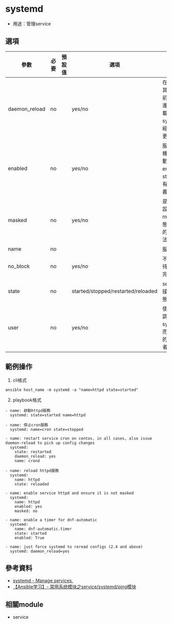 # systemd

- 用途：管理service

## 選項

| 參數          | 必要 | 預設值 | 選項                               | 說明                                                                      |
| ------------- | ---- | ------ | ---------------------------------- | ------------------------------------------------------------------------- |
| daemon_reload | no   |        | yes/no                             | 在執行任何其他操作之前運行守護進程重新加載，以確保systemd已經讀取其他更改 |
| enabled       | no   |        | yes/no                             | 服務是否開機自動啟動。 enabled和state至少要有一個被定義                   |
| masked        | no   |        | yes/no                             | 是否將服務設置為masked狀態，被mask的服務是無法啟動的                      |
| name          | no   |        |                                    | 服務名稱                                                                  |
| no_block      | no   |        | yes/no                             | 不要同步等待操作請求完成                                                  |
| state         | no   |        | started/stopped/restarted/reloaded | service最終操作後的狀態                                                   |
| user          | no   |        | yes/no                             | 使用服務的調用者運行systemctl，而不是系統的服務管理者                     |


## 範例操作
1. cli格式
```shell
ansible host_name -m systemd -a "name=httpd state=started"
```

2. playbook格式
```shell
- name: 啟動httpd服務
  systemd: state=started name=httpd

- name: 停止cron服務
  systemd: name=cron state=stopped

- name: restart service cron on centos, in all cases, also issue daemon-reload to pick up config changes
  systemd:
    state: restarted
    daemon_reload: yes
    name: crond

- name: reload httpd服務
  systemd:
    name: httpd
    state: reloaded

- name: enable service httpd and ensure it is not masked
  systemd:
    name: httpd
    enabled: yes
    masked: no

- name: enable a timer for dnf-automatic
  systemd:
    name: dnf-automatic.timer
    state: started
    enabled: True

- name: just force systemd to reread configs (2.4 and above)
  systemd: daemon_reload=yes
```

## 參考資料
* [systemd - Manage services.](https://docs.ansible.com/ansible/2.4/systemd_module.html)
* [【Ansible学习】- 常用系统模块之service/systemd/ping模块](https://hoxis.github.io/ansible-system-modules.html)
## 相關module
* service

